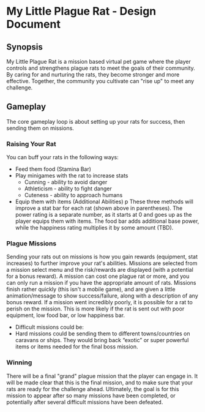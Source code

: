 # My Little Plague Rat - Design Document
 
## Synopsis
 
My Little Plague Rat is a mission based virtual pet game where the player controls and strengthens plague rats to meet the goals of their community. By caring for and nurturing the rats, they become stronger and more effective. Together, the community you cultivate can "rise up" to meet any challenge.
 
## Gameplay
 
The core gameplay loop is about setting up your rats for success, then sending them on missions.
 
### Raising Your Rat
 
You can buff your rats in the following ways:
 
- Feed them food (Stamina Bar)
- Play minigames with the rat to increase stats
  - Cunning - ability to avoid danger
  - Athleticism - ability to fight danger
  - Cuteness - ability to approach humans
- Equip them with items (Additional Abilities)
 p
These three methods will improve a stat bar for each rat (shown above in parentheses). The power rating is a separate number, as it starts at 0 and goes up as the player equips them with items. The food bar adds additional base power, while the happiness rating multiplies it by some amount (TBD).
 
### Plague Missions
 
Sending your rats out on missions is how you gain rewards (equipment, stat increases) to further improve your rat's abilities. Missions are selected from a mission select menu and the risk/rewards are displayed (with a potential for a bonus reward). A mission can cost one plague rat or more, and you can only run a mission if you have the appropriate amount of rats. Missions finish rather quickly (this isn't a mobile game), and are given a little animation/message to show success/failure, along with a description of any bonus reward. If a mission went incredibly poorly, it is possible for a rat to perish on the mission. This is more likely if the rat is sent out with poor equipment, low food bar, or low happiness bar.

-	Difficult missions could be:
- Hard missions could be sending them to different towns/countries on caravans or ships. They would bring back “exotic” or super powerful items or items needed for the final boss mission.
 
### Winning
 
There will be a final "grand" plague mission that the player can engage in. It will be made clear that this is the final mission, and to make sure that your rats are ready for the challenge ahead. Ultimately, the goal is for this mission to appear after so many missions have been completed, or potentially after several difficult missions  have been defeated.

